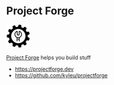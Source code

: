 <!-- $PF_IGNORE$ -->
# Project Forge
![app logo](./assets/favicon.png)

[Project Forge](https://projectforge.dev) helps you build stuff

- https://projectforge.dev
- https://github.com/kyleu/projectforge
